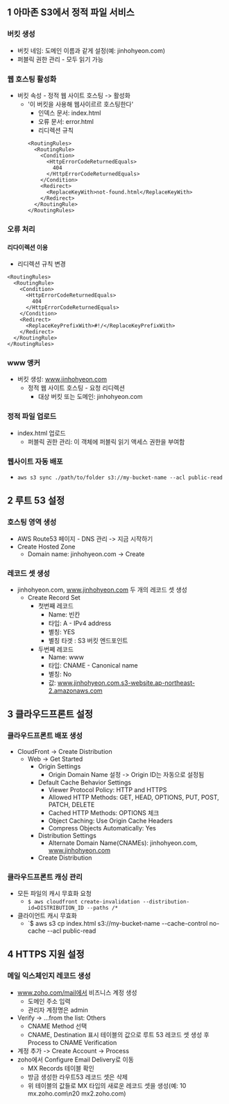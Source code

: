 ## 1 아마존 S3에서 정적 파일 서비스

### 버킷 생성
- 버킷 네임: 도메인 이름과 같게 설정(예: jinhohyeon.com)
- 퍼블릭 권한 관리 - 모두 읽기 가능

### 웹 호스팅 활성화
- 버킷 속성 - 정적 웹 사이트 호스팅 -> 활성화
  - '이 버킷을 사용해 웹사이르르 호스팅한다'
    - 인덱스 문서: index.html
    - 오류 문서: error.html
    - 리디렉션 규칙
    ```
    <RoutingRules>
      <RoutingRule>
        <Condition>
          <HttpErrorCodeReturnedEquals>
            404
          </HttpErrorCodeReturnedEquals>
        </Condition>
        <Redirect>
          <ReplaceKeyWith>not-found.html</ReplaceKeyWith>
        </Redirect>
      </RoutingRule>
    </RoutingRules>
    ```

### 오류 처리

#### 리다이렉션 이용
- 리디렉션 규칙 변경
```
<RoutingRules>
  <RoutingRule>
    <Condition>
      <HttpErrorCodeReturnedEquals>
        404
      </HttpErrorCodeReturnedEquals>
    </Condition>
    <Redirect>
      <ReplaceKeyPrefixWith>#!/</ReplaceKeyPrefixWith>
    </Redirect>
  </RoutingRule>
</RoutingRules>
```

### www 앵커
- 버킷 생성: www.jinhohyeon.com
  - 정적 웹 사이트 호스팅 - 요청 리디렉션
    - 대상 버킷 또는 도메인: jinhohyeon.com

### 정적 파일 업로드
- index.html 업로드
  - 퍼블릭 권한 관리: 이 객체에 퍼블릭 읽기 액세스 권한을 부여함

### 웹사이트 자동 배포
- `aws s3 sync ./path/to/folder s3://my-bucket-name --acl public-read`

## 2 루트 53 설정

### 호스팅 영역 생성
- AWS Route53 페이지 - DNS 관리 -> 지금 시작하기
- Create Hosted Zone
  - Domain name: jinhohyeon.com -> Create

### 레코드 셋 생성
- jinhohyeon.com, www.jinhohyeon.com 두 개의 레코드 셋 생성
  - Create Record Set
    - 첫번째 레코드
      - Name: 빈칸
      - 타입: A - IPv4 address
      - 별칭: YES
      - 별칭 타겟 : S3 버킷 엔드포인트
    - 두번쩨 레코드
      - Name: www
      - 타입: CNAME - Canonical name
      - 별칭: No
      - 값: www.jinhohyeon.com.s3-website.ap-northeast-2.amazonaws.com

## 3 클라우드프론트 설정

### 클라우드프론트 배포 생성
- CloudFront -> Create Distribution
  - Web -> Get Started
    - Origin Settings
      - Origin Domain Name 설정 -> Origin ID는 자동으로 설정됨
    - Default Cache Behavior Settings
      - Viewer Protocol Policy: HTTP and HTTPS
      - Allowed HTTP Methods: GET, HEAD, OPTIONS, PUT, POST, PATCH, DELETE
      - Cached HTTP Methods: OPTIONS 체크
      - Object Caching: Use Origin Cache Headers
      - Compress Objects Automatically: Yes
    - Distribution Settings
      - Alternate Domain Name(CNAMEs): jinhohyeon.com, www.jinhohyeon.com
    - Create Distribution

### 클라우드프론트 캐싱 관리
- 모든 파일의 캐시 무효화 요청
  - `$ aws cloudfront create-invalidation --distribution-id=DISTRIBUTION_ID --paths /*`
- 클라이언트 캐시 무효화
  - `$ aws s3 cp index.html s3://my-bucket-name --cache-control no-cache --acl public-read

## 4 HTTPS 지원 설정

### 메일 익스체인지 레코드 생성
- www.zoho.com/mail에서 비즈니스 계정 생성
  - 도메인 주소 입력
  - 관리자 계정명은 admin
- Verify -> ...from the list: Others
  - CNAME Method 선택
  - CNAME, Destination 표시 테이블의 값으로 루트 53 레코드 셋 생성 후 Process to CNAME Verification
- 계정 추가 -> Create Account -> Process
- zoho에서 Configure Email Delivery로 이동
  - MX Records 테이블 확인
  - 방금 생성한 라우트53 레코드 셋은 삭제
  - 위 테이블의 값들로 MX 타입의 새로운 레코드 셋을 생성(예: 10 mx.zoho.com\n20 mx2.zoho.com)
